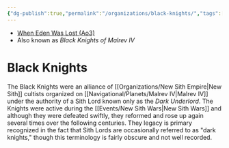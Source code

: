 ```yaml
---
{"dg-publish":true,"permalink":"/organizations/black-knights/","tags":["faction"]}
---
```


- [When Eden Was Lost (Ao3)](https://archiveofourown.org/works/19334440/chapters/45992584)
- Also known as *Black Knights of Malrev IV*
# Black Knights
The Black Knights were an alliance of [[Organizations/New Sith Empire\|New Sith]] cultists organized on [[Navigational/Planets/Malrev IV\|Malrev IV]] under the authority of a Sith Lord known only as the *Dark Underlord*. The Knights were active during the [[Events/New Sith Wars\|New Sith Wars]] and although they were defeated swiftly, they reformed and rose up again several times over the following centuries. They legacy is primary recognized in the fact that Sith Lords are occasionally referred to as "dark knights," though this terminology is fairly obscure and not well recorded.
